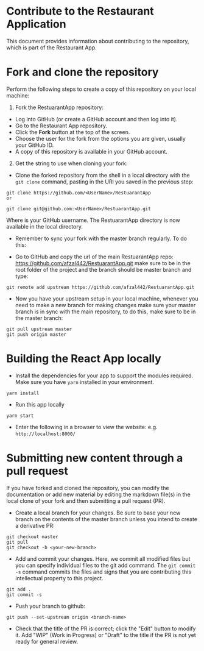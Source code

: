 # Contribute to the Restaurant Application

This document provides information about contributing to the repository, which is part of the Restaurant App.

# Fork and clone the repository

Perform the following steps to create a copy of this repository on your local machine:

1. Fork the RestuarantApp repository:

- Log into GitHub (or create a GitHub account and then log into it).
- Go to the Restaurant App repository.
- Click the **Fork** button at the top of the screen.
- Choose the user for the fork from the options you are given, usually your GitHub ID.
- A copy of this repository is available in your GitHub account.

2. Get the string to use when cloning your fork:

- Clone the forked repository from the shell in a local directory with the `git clone` command, pasting in the URl you saved in the previous step:

```copy
git clone https://github.com/<UserName>/RestuarantApp
or

git clone git@github.com:<UserName>/RestuarantApp.git
```
Where <UserName> is your GitHub username. The RestuarantApp directory is now available in the local directory.

- Remember to sync your fork with the master branch regularly. To do this:

- Go to GitHub and copy the url of the main RestuarantApp repo:
https://github.com/afzal442/RestuarantApp.git
make sure to be in the root folder of the project and the branch should be master branch and type:
```
git remote add upstream https://github.com/afzal442/RestuarantApp.git
``` 
- Now you have your upstream setup in your local machine, whenever you need to make a new branch for making changes make sure your master branch is in sync with the main repository, to do this, make sure to be in the master branch:

```
git pull upstream master
git push origin master
```

# Building the React App locally

- Install the dependencies for your app to support the modules required.
Make sure you have `yarn` installed in your environment.

```
yarn install
```
- Run this app locally

```
yarn start
```

- Enter the following in a browser to view the website:
e.g.
`http://localhost:8000/`

# Submitting new content through a pull request

If you have forked and cloned the repository, you can modify the documentation or add new material by editing the markdown file(s) in the local clone of your fork and then submitting a pull request (PR).

- Create a local branch for your changes. Be sure to base your new branch on the contents of the master branch unless you intend to create a derivative PR:

```copy
git checkout master
git pull
git checkout -b <your-new-branch>
```

- Add and commit your changes. Here, we commit all modified files but you can specify individual files to the git add command. The `git commit -s` command commits the files and signs that you are contributing this intellectual property to this project.

```
git add .
git commit -s
```

- Push your branch to github:

```
git push --set-upstream origin <branch-name>
```

- Check that the title of the PR is correct; click the "Edit" button to modify it. Add "WIP" (Work in Progress) or "Draft" to the title if the PR is not yet ready for general review.


